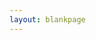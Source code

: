 ```yaml
---
layout: blankpage
---
```


<!-- <object data="{{ site.url }}{{ site.baseurl }}/pdfs/outlook.pdf" width="1000" height="1000" type="application/pdf"></object> -->

<div class='embed-responsive' style='padding-bottom:150%'>
    <object data='{{ site.url }}{{ site.baseurl }}/pdfs/outlook.pdf#pagemode=none&toolbar=0&navpanes=1&scrollbar=1' type='application/pdf' width='100%' height='100%'></object>
</div>

<!-- .embed-responsive {
    position: relative;
    display: block;
    height: 0;
    padding: 0;
    overflow: hidden;
} -->
